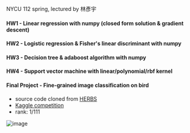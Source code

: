 NYCU 112 spring, lectured by 林彥宇

#### HW1 - Linear regression with numpy (closed form solution & gradient descent)
#### HW2 - Logistic regression & Fisher's linear discriminant with numpy
#### HW3 - Decision tree & adaboost algorithm with numpy
#### HW4 - Support vector machine with linear/polynomial/rbf kernel
#### Final Project - Fine-grained image classification on bird
- source code cloned from [HERBS](https://github.com/chou141253/FGVC-HERBS)
- [Kaggle competition](https://www.kaggle.com/competitions/nycu2023mlfinalproject)
- rank: 1/111

![image](https://github.com/stanleyshen2003/Intro.-to-ML/assets/80504001/20f84815-f0b8-4319-9337-dbc3ec16932f)
